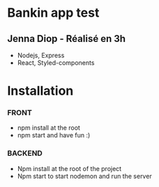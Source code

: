 # Bankin app test 
## Jenna Diop - Réalisé en 3h


- Nodejs, Express
- React, Styled-components

# Installation

### FRONT

- npm install at the root
- npm start and have fun :) 

### BACKEND

- Npm install at the root of the project
- Npm start to start nodemon and run the server